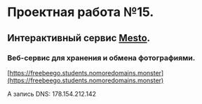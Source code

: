 # Проектная работа №15.

## Интерактивный сервис [Mesto](https://freebeego.students.nomoredomains.monster/).

### Веб-сервис для хранения и обмена фотографиями.

[https://freebeego.students.nomoredomains.monster](https://freebeego.students.nomoredomains.monster)

A запись DNS: 178.154.212.142
